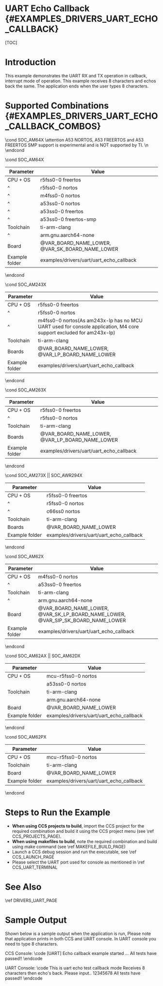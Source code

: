 # UART Echo Callback {#EXAMPLES_DRIVERS_UART_ECHO_CALLBACK}

[TOC]

# Introduction

This example demonstrates the UART RX and TX operation in callback,
interrupt mode of operation.
This example receives 8 characters and echos back the same.
The application ends when the user types 8 characters.

# Supported Combinations {#EXAMPLES_DRIVERS_UART_ECHO_CALLBACK_COMBOS}

\cond SOC_AM64X
\attention A53 NORTOS, A53 FREERTOS and A53 FREERTOS SMP support is experimental and is NOT supported by TI. \n
\endcond

\cond SOC_AM64X

 Parameter      | Value
 ---------------|-----------
 CPU + OS       | r5fss0-0 freertos
 ^              | r5fss0-0 nortos
 ^              | m4fss0-0 nortos
 ^              | a53ss0-0 nortos
 ^              | a53ss0-0 freertos
 ^              | a53ss0-0 freertos-smp
 Toolchain      | ti-arm-clang
 ^              | arm.gnu.aarch64-none
 Board          | @VAR_BOARD_NAME_LOWER, @VAR_SK_BOARD_NAME_LOWER
 Example folder | examples/drivers/uart/uart_echo_callback

\endcond

\cond SOC_AM243X

 Parameter      | Value
 ---------------|-----------
 CPU + OS       | r5fss0-0 freertos
 ^              | r5fss0-0 nortos
 ^              | m4fss0-0 nortos(As am243x-lp has no MCU UART used for console application, M4 core support excluded for am243x-lp)
 Toolchain      | ti-arm-clang
 Boards         | @VAR_BOARD_NAME_LOWER, @VAR_LP_BOARD_NAME_LOWER
 Example folder | examples/drivers/uart/uart_echo_callback

\endcond

\cond SOC_AM263X

 Parameter      | Value
 ---------------|-----------
 CPU + OS       | r5fss0-0 freertos
 ^              | r5fss0-0 nortos
 Toolchain      | ti-arm-clang
 Boards         | @VAR_BOARD_NAME_LOWER, @VAR_LP_BOARD_NAME_LOWER
 Example folder | examples/drivers/uart/uart_echo_callback

\endcond

\cond SOC_AM273X || SOC_AWR294X

 Parameter      | Value
 ---------------|-----------
 CPU + OS       | r5fss0-0 freertos
 ^              | r5fss0-0 nortos
 ^              | c66ss0 nortos
 Toolchain      | ti-arm-clang
 Boards         | @VAR_BOARD_NAME_LOWER
 Example folder | examples/drivers/uart/uart_echo_callback

\endcond

\cond SOC_AM62X

 Parameter      | Value
 ---------------|-----------
 CPU + OS       | m4fss0-0 nortos
 ^              | a53ss0-0 freertos
 Toolchain      | ti-arm-clang
 ^              | arm.gnu.aarch64-none
 Board          | @VAR_BOARD_NAME_LOWER, @VAR_SK_LP_BOARD_NAME_LOWER, @VAR_SIP_SK_BOARD_NAME_LOWER
 Example folder | examples/drivers/uart/uart_echo_callback

\endcond

\cond SOC_AM62AX || SOC_AM62DX

 Parameter      | Value
 ---------------|-----------
 CPU + OS       | mcu-r5fss0-0 nortos
                | a53ss0-0 nortos
 Toolchain      | ti-arm-clang
                | arm.gnu.aarch64-none
 Board          | @VAR_BOARD_NAME_LOWER
 Example folder | examples/drivers/uart/uart_echo_callback

\endcond

\cond SOC_AM62PX

 Parameter      | Value
 ---------------|-----------
 CPU + OS       | mcu-r5fss0-0 nortos
 Toolchain      | ti-arm-clang
 Board          | @VAR_BOARD_NAME_LOWER
 Example folder | examples/drivers/uart/uart_echo_callback

\endcond
# Steps to Run the Example

- **When using CCS projects to build**, import the CCS project for the required combination
  and build it using the CCS project menu (see \ref CCS_PROJECTS_PAGE).
- **When using makefiles to build**, note the required combination and build using
  make command (see \ref MAKEFILE_BUILD_PAGE)
- Launch a CCS debug session and run the executable, see \ref CCS_LAUNCH_PAGE
- Please select the UART port used for console as mentioned in \ref CCS_UART_TERMINAL

# See Also

\ref DRIVERS_UART_PAGE

# Sample Output

Shown below is a sample output when the application is run,
Please note that application prints in both CCS and UART console.
In UART console you need to type 8 characters.

CCS Console:
\code
[UART] Echo callback example started ...
All tests have passed!!
\endcode

UART Console:
\code
This is uart echo test callback mode
Receives 8 characters then echo's back. Please input..
12345678
All tests have passed!!
\endcode
